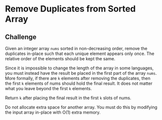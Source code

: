 # Remove Duplicates from Sorted Array

## Challenge
Given an integer array `nums` sorted in non-decreasing order, remove the duplicates in-place such that each unique element appears only once. The relative order of the elements should be kept the same.

Since it is impossible to change the length of the array in some languages, you must instead have the result be placed in the first part of the array `nums`. More formally, if there are `k` elements after removing the duplicates, then the first `k` elements of nums should hold the final result. It does not matter what you leave beyond the first `k` elements.

Return `k` after placing the final result in the first `k` slots of nums.

Do not allocate extra space for another array. You must do this by modifying the input array in-place with O(1) extra memory.
